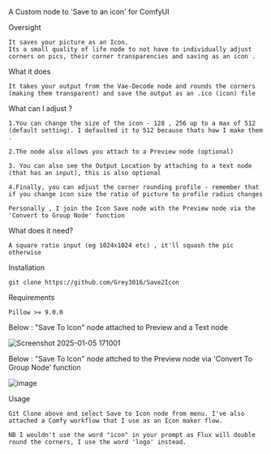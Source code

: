 A Custom node to 'Save to an icon' for ComfyUI

Oversight

    It saves your picture as an Icon.
    Its a small quality of life node to not have to individually adjust corners on pics, their corner transparencies and saving as an icon .

What it does

    It takes your output from the Vae-Decode node and rounds the corners (making them transparent) and save the output as an .ico (icon) file

What can I adjust ?

    1.You can change the size of the icon - 128 , 256 up to a max of 512 (default setting). I defaulted it to 512 because thats how I make them .

    2.The node also allows you attach to a Preview node (optional) 

    3. You can also see the Output Location by attaching to a text node (that has an input), this is also optional

    4.Finally, you can adjust the corner rounding profile - remember that if you change icon size the ratio of picture to profile radius changes 

    Personally , I join the Icon Save node with the Preview node via the 'Convert to Group Node' function

What does it need?

    A square ratio input (eg 1024x1024 etc) , it'll squash the pic otherwise


Installation

    git clone https://github.com/Grey3016/Save2Icon

Requirements

    Pillow >= 9.0.0

Below : "Save To Icon" node attached to Preview and a Text node

![Screenshot 2025-01-05 171001](https://github.com/user-attachments/assets/c9d8a05c-cffc-4039-a681-30dc6b811cdf)


Below : "Save To Icon" node attched to the Preview node via 'Convert To Group Node' function

![image](https://github.com/user-attachments/assets/692e1fc1-726e-4591-bd89-01f11ea37cbe)

Usage

    Git Clone above and select Save to Icon node from menu. I've also attached a Comfy workflow that I use as an Icon maker flow. 

    NB I wouldn't use the word "icon" in your prompt as Flux will double round the corners, I use the word 'logo' instead. 
